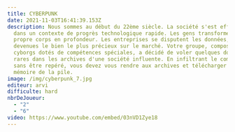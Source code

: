 ```yaml
---
title: CYBERPUNK
date: 2021-11-03T16:41:39.153Z
description: Nous sommes au début du 22ème siècle. La société s'est effondrée
  dans un contexte de progrès technologique rapide. Les gens transforment leur
  propre corps en profondeur. Les entreprises se disputent les données, qui sont
  devenues le bien le plus précieux sur le marché. Votre groupe, composé de
  cyborgs dotés de compétences spéciales, a décidé de voler quelques données
  rares dans les archives d'une société influente. En infiltrant le complexe
  sans être repéré, vous devez vous rendre aux archives et télécharger la
  mémoire de la pile.
image: /img/cyberpunk_7.jpg
editeur: arvi
difficulte: hard
nbrDeJoueur:
  - "2"
  - "6"
video: https://www.youtube.com/embed/03nVD1Zye18
---
```

